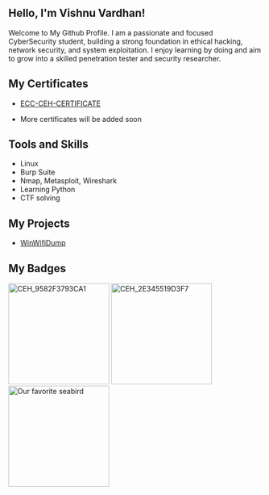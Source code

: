## Hello, I'm Vishnu Vardhan!

Welcome to My Github Profile.
I am a passionate and focused CyberSecurity student, building a strong foundation in ethical hacking, network security, and system exploitation. I enjoy learning by doing and aim to grow into a skilled penetration tester and security researcher.

## My Certificates
- <a href="https://drive.google.com/file/d/1kxxEByn6HF1QXGv0kXeOJXYfZIbv2TeS/view?usp=sharing" target="_blank"> ECC-CEH-CERTIFICATE </a>

- More certificates will be added soon

## Tools and Skills
- Linux
- Burp Suite
- Nmap, Metasploit, Wireshark
- Learning Python
- CTF solving

## My Projects
- <a href="https://github.com/vishnuuvardn/WinWifiDump" target="_blank">WinWifiDump</a>

## My Badges
<img width="200" height="200" alt="CEH_9582F3793CA1" src="https://github.com/user-attachments/assets/b2937b5c-eee4-4a2e-86cb-11b34e569d02" />
<img width="200" height="200" alt="CEH_2E345519D3F7" src="https://github.com/user-attachments/assets/7444cc63-2c1c-49fe-92a4-6c6b10f21f0d" />
<img width="200" height="200" alt="Our favorite seabird" src="https://github.com/user-attachments/assets/d74b8e3a-6d06-4b88-b190-b1e39b204498" />
